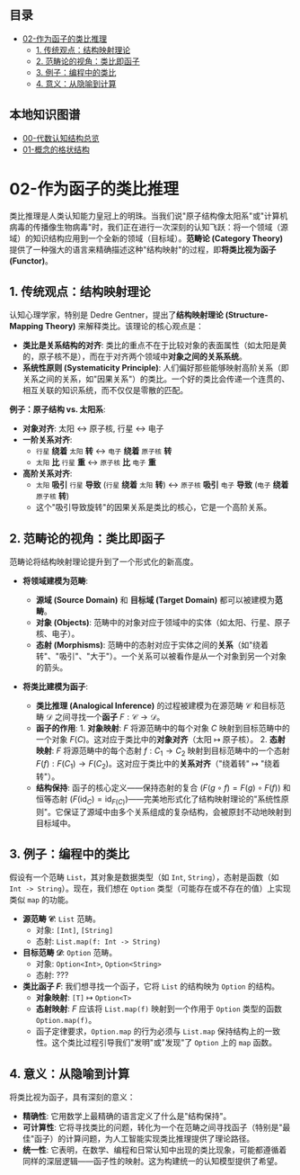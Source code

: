 <!-- 本地目录区块 -->
## 目录

- [02-作为函子的类比推理](#02-作为函子的类比推理)
  - [1. 传统观点：结构映射理论](#1-传统观点结构映射理论)
  - [2. 范畴论的视角：类比即函子](#2-范畴论的视角类比即函子)
  - [3. 例子：编程中的类比](#3-例子编程中的类比)
  - [4. 意义：从隐喻到计算](#4-意义从隐喻到计算)

<!-- 本地知识图谱区块 -->
## 本地知识图谱

- [00-代数认知结构总览](./00-代数认知结构总览.md)
- [01-概念的格状结构](./01-概念的格状结构.md)

# 02-作为函子的类比推理

类比推理是人类认知能力皇冠上的明珠。当我们说"原子结构像太阳系"或"计算机病毒的传播像生物病毒"时，我们正在进行一次深刻的认知飞跃：将一个领域（源域）的知识结构应用到一个全新的领域（目标域）。**范畴论 (Category Theory)** 提供了一种强大的语言来精确描述这种"结构映射"的过程，即**将类比视为函子 (Functor)**。

## 1. 传统观点：结构映射理论

认知心理学家，特别是 Dedre Gentner，提出了**结构映射理论 (Structure-Mapping Theory)** 来解释类比。该理论的核心观点是：

- **类比是关系结构的对齐**: 类比的重点不在于比较对象的表面属性（如太阳是黄的，原子核不是），而在于对齐两个领域中**对象之间的关系系统**。
- **系统性原则 (Systematicity Principle)**: 人们偏好那些能够映射高阶关系（即关系之间的关系，如"因果关系"）的类比。一个好的类比会传递一个连贯的、相互关联的知识系统，而不仅仅是零散的匹配。

**例子：原子结构 vs. 太阳系**:

- **对象对齐**: 太阳 $\leftrightarrow$ 原子核, 行星 $\leftrightarrow$ 电子
- **一阶关系对齐**:
  - `行星` **绕着** `太阳` **转** $\leftrightarrow$ `电子` **绕着** `原子核` **转**
  - `太阳` **比** `行星` **重** $\leftrightarrow$ `原子核` **比** `电子` **重**
- **高阶关系对齐**:
  - `太阳` **吸引** `行星` **导致** (`行星` **绕着** `太阳` **转**) $\leftrightarrow$ `原子核` **吸引** `电子` **导致** (`电子` **绕着** `原子核` **转**)
  - 这个"吸引导致旋转"的因果关系是类比的核心，它是一个高阶关系。

## 2. 范畴论的视角：类比即函子

范畴论将结构映射理论提升到了一个形式化的新高度。

- **将领域建模为范畴**:
  - **源域 (Source Domain)** 和 **目标域 (Target Domain)** 都可以被建模为**范畴**。
  - **对象 (Objects)**: 范畴中的对象对应于领域中的实体（如太阳、行星、原子核、电子）。
  - **态射 (Morphisms)**: 范畴中的态射对应于实体之间的**关系**（如"绕着转"、"吸引"、"大于"）。一个关系可以被看作是从一个对象到另一个对象的箭头。

- **将类比建模为函子**:
  - **类比推理 (Analogical Inference)** 的过程被建模为在源范畴 $\mathcal{C}$ 和目标范畴 $\mathcal{D}$ 之间寻找一个**函子** $F: \mathcal{C} \to \mathcal{D}$。
  - **函子的作用**:
        1. **对象映射**: $F$ 将源范畴中的每个对象 $C$ 映射到目标范畴中的一个对象 $F(C)$。这对应于类比中的**对象对齐**（太阳 $\mapsto$ 原子核）。
        2. **态射映射**: $F$ 将源范畴中的每个态射 $f: C_1 \to C_2$ 映射到目标范畴中的一个态射 $F(f): F(C_1) \to F(C_2)$。这对应于类比中的**关系对齐**（"绕着转" $\mapsto$ "绕着转"）。
  - **结构保持**: 函子的核心定义——保持态射的复合 ($F(g \circ f) = F(g) \circ F(f)$) 和恒等态射 ($F(\text{id}_C) = \text{id}_{F(C)}$)——完美地形式化了结构映射理论的"系统性原则"。它保证了源域中由多个关系组成的复杂结构，会被原封不动地映射到目标域中。

## 3. 例子：编程中的类比

假设有一个范畴 `List`，其对象是数据类型（如 `Int`, `String`），态射是函数（如 `Int -> String`）。现在，我们想在 `Option` 类型（可能存在或不存在的值）上实现类似 `map` 的功能。

- **源范畴 $\mathcal{C}$**: `List` 范畴。
  - 对象: `[Int]`, `[String]`
  - 态射: `List.map(f: Int -> String)`
- **目标范畴 $\mathcal{D}$**: `Option` 范畴。
  - 对象: `Option<Int>`, `Option<String>`
  - 态射: ???
- **类比函子 $F$**: 我们想寻找一个函子，它将 `List` 的结构映为 `Option` 的结构。
  - **对象映射**: `[T]` $\mapsto$ `Option<T>`
  - **态射映射**: $F$ 应该将 `List.map(f)` 映射到一个作用于 `Option` 类型的函数 `Option.map(f)`。
  - 函子定律要求，`Option.map` 的行为必须与 `List.map` 保持结构上的一致性。这个类比过程引导我们"发明"或"发现"了 `Option` 上的 `map` 函数。

## 4. 意义：从隐喻到计算

将类比视为函子，具有深刻的意义：

- **精确性**: 它用数学上最精确的语言定义了什么是"结构保持"。
- **可计算性**: 它将寻找类比的问题，转化为一个在范畴之间寻找函子（特别是"最佳"函子）的计算问题，为人工智能实现类比推理提供了理论路径。
- **统一性**: 它表明，在数学、编程和日常认知中出现的类比现象，可能都遵循着同样的深层逻辑——函子性的映射。这为构建统一的认知模型提供了希望。
